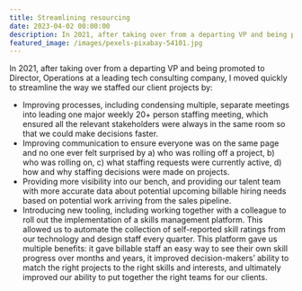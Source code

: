 ```yaml
---
title: Streamlining resourcing
date: 2023-04-02 00:00:00
description: In 2021, after taking over from a departing VP and being promoted to Director, Operations at a leading tech consulting company, I moved quickly to streamline the way we staffed our client projects by...
featured_image: /images/pexels-pixabay-54101.jpg
---
```


In 2021, after taking over from a departing VP and being promoted to Director, Operations at a leading tech consulting company, I moved quickly to streamline the way we staffed our client projects by:

- Improving processes, including condensing multiple, separate meetings into leading one major weekly 20+ person staffing meeting, which ensured all the relevant stakeholders were always in the same room so that we could make decisions faster.
- Improving communication to ensure everyone was on the same page and no one ever felt surprised by a) who was rolling off a project, b) who was rolling on, c) what staffing requests were currently active, d) how and why staffing decisions were made on projects.
- Providing more visibility into our bench, and providing our talent team with more accurate data about potential upcoming billable hiring needs based on potential work arriving from the sales pipeline.
- Introducing new tooling, including working together with a colleague to roll out the implementation of a skills management platform. This allowed us to automate the collection of self-reported skill ratings from our technology and design staff every quarter. This platform gave us multiple benefits: it gave billable staff an easy way to see their own skill progress over months and years, it improved decision-makers’ ability to match the right projects to the right skills and interests, and ultimately improved our ability to put together the right teams for our clients.

